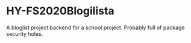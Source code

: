 # HY-FS2020Blogilista
A bloglist project backend for a school project. Probably full of package security holes.
